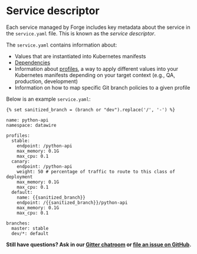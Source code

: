 # Service descriptor

Each service managed by Forge includes key metadata about the service in the `service.yaml` file. This is known as the *service descriptor*.

The `service.yaml` contains information about:

* Values that are instantiated into Kubernetes manifests
* [Dependencies](dependencies.md)
* Information about [profiles](profiles.md), a way to apply different values into your Kubernetes manifests depending on your target context (e.g., QA, production, development)
* Information on how to map specific Git branch policies to a given profile

Below is an example `service.yaml`:

```
{% set sanitized_branch = (branch or "dev").replace('/', '-') %}

name: python-api
namespace: datawire

profiles:
  stable:
    endpoint: /python-api
    max_memory: 0.1G
    max_cpu: 0.1
  canary:
    endpoint: /python-api
    weight: 50 # percentage of traffic to route to this class of deployment
    max_memory: 0.1G
    max_cpu: 0.1
  default:
    name: {{sanitized_branch}}
    endpoint: /{{sanitized_branch}}/python-api
    max_memory: 0.1G
    max_cpu: 0.1

branches:
  master: stable
  dev/*: default
```


**Still have questions? Ask in our [Gitter chatroom](https://gitter.im/datawire/forge) or [file an issue on GitHub](https://github.com/datawire/forge/issues/new).**
